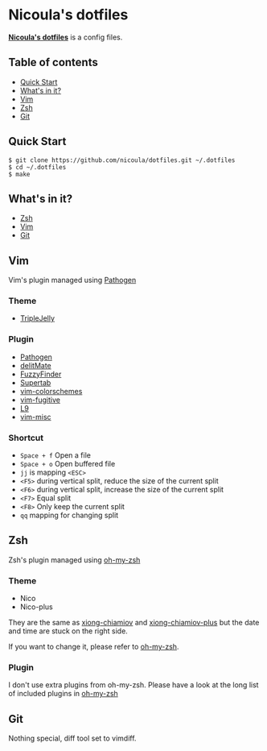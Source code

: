 # Nicoula's dotfiles

**[Nicoula's dotfiles](https://github.com/nicoula/dotfiles)** is a config files. 

## Table of contents

* [Quick Start](#quick-start)
* [What's in it?](#what_s_in_it)
* [Vim](#vim)
* [Zsh](#zsh)
* [Git](#git)

## <a name="quick-start">Quick Start

```
$ git clone https://github.com/nicoula/dotfiles.git ~/.dotfiles
$ cd ~/.dotfiles
$ make
```

## <a name="what_s_in_it">What's in it?
* [Zsh](http://zsh.org)
* [Vim](http://www.vim.org)
* [Git](https://git-scm.com/)

## <a name="vim">Vim

Vim's plugin managed using [Pathogen](https://github.com/tpope/vim-pathogen)

### Theme
* [TripleJelly](https://github.com/flazz/vim-colorschemes/blob/master/colors/triplejelly.vim)

### Plugin
* [Pathogen](https://github.com/tpope/vim-pathogen)
* [delitMate](https://github.com/Raimondi/delimitMate)
* [FuzzyFinder](https://github.com/vim-scripts/FuzzyFinder)
* [Supertab](https://github.com/ervandew/supertab.git)
* [vim-colorschemes](https://github.com/flazz/vim-colorschemes)
* [vim-fugitive](https://github.com/tpope/vim-fugitive)
* [L9](https://github.com/vim-scripts/L9)
* [vim-misc](https://github.com/xolox/vim-misc)

### Shortcut
* `Space + f` Open a file
* `Space + o` Open buffered file
* `jj` is mapping `<ESC>`
* `<F5>` during vertical split, reduce the size of the current split
* `<F6>` during vertical split, increase the size of the current split
* `<F7>` Equal split
* `<F8>` Only keep the current split
* `qq` mapping for changing split


## <a name="zsh">Zsh
Zsh's plugin managed using [oh-my-zsh](https://github.com/robbyrussell/oh-my-zsh)

### Theme
* Nico
* Nico-plus

They are the same as [xiong-chiamiov](https://github.com/robbyrussell/oh-my-zsh/blob/master/themes/xiong-chiamiov.zsh-theme) and [xiong-chiamiov-plus](https://github.com/robbyrussell/oh-my-zsh/blob/master/themes/xiong-chiamiov-plus.zsh-theme) but the date and time are stuck on the right side.

If you want to change it, please refer to [oh-my-zsh](https://github.com/robbyrussell/oh-my-zsh#selecting-a-theme).

### Plugin
I don't use extra plugins from oh-my-zsh. Please have a look at the long list of included plugins in [oh-my-zsh](https://github.com/robbyrussell/oh-my-zsh/tree/master/plugins)


## <a name="git">Git
Nothing special, diff tool set to vimdiff.
